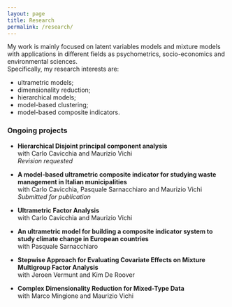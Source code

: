 ```yaml
---
layout: page
title: Research
permalink: /research/
---
```


My work is mainly focused on latent variables models and mixture models with applications in different fields as psychometrics, socio-economics and environmental sciences. \
Specifically, my research interests are:
- ultrametric models;
- dimensionality reduction;
- hierarchical models;
- model-based clustering;
- model-based composite indicators.

### Ongoing projects
- **Hierarchical Disjoint principal component analysis** \
 with Carlo Cavicchia and Maurizio Vichi \
_Revision requested_

- **A model-based ultrametric composite indicator for studying waste management in Italian municipalities** \
with Carlo Cavicchia, Pasquale Sarnacchiaro and Maurizio Vichi 
_Submitted for publication_

- **Ultrametric Factor Analysis** \
with Carlo Cavicchia and Maurizio Vichi 

- **An ultrametric model for building a composite indicator system to study climate change in European countries** \
with Pasquale Sarnacchiaro

- **Stepwise Approach for Evaluating Covariate Effects on Mixture Multigroup Factor Analysis** \
with Jeroen Vermunt and Kim De Roover

- **Complex Dimensionality Reduction for Mixed-Type Data** \
with Marco Mingione and Maurizio Vichi



